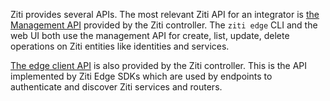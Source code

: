 Ziti provides several APIs. The most relevant Ziti API for an integrator is [the Management API](./index.md#edge-management-api) provided by the Ziti controller. The `ziti edge` CLI and the web UI both use the management API for create, list, update, delete operations on Ziti entities like identities and services.

[The edge client API](./index.md#edge-client-api) is also provided by the Ziti controller. This is the API implemented by Ziti Edge SDKs which are used by endpoints to authenticate and discover Ziti services and routers.